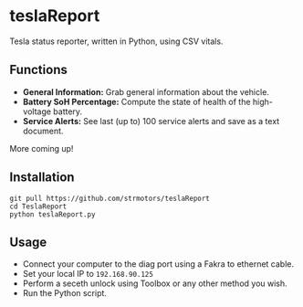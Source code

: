 # teslaReport
 Tesla status reporter, written in Python, using CSV vitals.

## Functions

- **General Information:** Grab general information about the vehicle.
- **Battery SoH Percentage:** Compute the state of health of the high-voltage battery.
- **Service Alerts:** See last (up to) 100 service alerts and save as a text document.

More coming up!

## Installation
```
git pull https://github.com/strmotors/teslaReport
cd TeslaReport
python teslaReport.py
```

## Usage
- Connect your computer to the diag port using a Fakra to ethernet cable.
- Set your local IP to ```192.168.90.125```
- Perform a seceth unlock using Toolbox or any other method you wish.
- Run the Python script.
